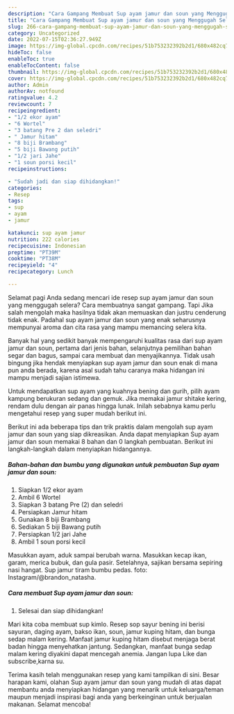```yaml
---
description: "Cara Gampang Membuat Sup ayam jamur dan soun yang Menggugah Selera, Buat Buka Puasa Bisa Manjain Lidah"
title: "Cara Gampang Membuat Sup ayam jamur dan soun yang Menggugah Selera, Buat Buka Puasa Bisa Manjain Lidah"
slug: 266-cara-gampang-membuat-sup-ayam-jamur-dan-soun-yang-menggugah-selera-buat-buka-puasa-bisa-manjain-lidah
category: Uncategorized
date: 2022-07-15T02:36:27.949Z
image: https://img-global.cpcdn.com/recipes/51b753232392b2d1/680x482cq70/sup-ayam-jamur-dan-soun-foto-resep-utama.jpg
hideToc: false
enableToc: true
enableTocContent: false
thumbnail: https://img-global.cpcdn.com/recipes/51b753232392b2d1/680x482cq70/sup-ayam-jamur-dan-soun-foto-resep-utama.jpg
cover: https://img-global.cpcdn.com/recipes/51b753232392b2d1/680x482cq70/sup-ayam-jamur-dan-soun-foto-resep-utama.jpg
author: Admin
authorAv: notfound
ratingvalue: 4.2
reviewcount: 7
recipeingredient:
- "1/2 ekor ayam"
- "6 Wortel"
- "3 batang Pre 2 dan seledri"
- " Jamur hitam"
- "8 biji Brambang"
- "5 biji Bawang putih"
- "1/2 jari Jahe"
- "1 soun porsi kecil"
recipeinstructions:

- "Sudah jadi dan siap dihidangkan!"
categories:
- Resep
tags:
- sup
- ayam
- jamur

katakunci: sup ayam jamur 
nutrition: 222 calories
recipecuisine: Indonesian
preptime: "PT39M"
cooktime: "PT38M"
recipeyield: "4"
recipecategory: Lunch

---
```



Selamat pagi Anda sedang mencari ide resep sup ayam jamur dan soun yang menggugah selera? Cara membuatnya sangat gampang. Tapi Jika salah mengolah maka hasilnya tidak akan memuaskan dan justru cenderung tidak enak. Padahal sup ayam jamur dan soun yang enak seharusnya mempunyai aroma dan cita rasa yang mampu memancing selera kita.


Banyak hal yang sedikit banyak mempengaruhi kualitas rasa dari sup ayam jamur dan soun, pertama dari jenis bahan, selanjutnya pemilihan bahan segar dan bagus, sampai cara membuat dan menyajikannya. Tidak usah bingung jika hendak menyiapkan sup ayam jamur dan soun enak di mana pun anda berada, karena asal sudah tahu caranya maka hidangan ini mampu menjadi sajian istimewa.

Untuk mendapatkan sup ayam yang kuahnya bening dan gurih, pilih ayam kampung berukuran sedang dan gemuk. Jika memakai jamur shitake kering, rendam dulu dengan air panas hingga lunak. Inilah sebabnya kamu perlu mengetahui resep yang super mudah berikut ini.


Berikut ini ada beberapa tips dan trik praktis dalam mengolah sup ayam jamur dan soun yang siap dikreasikan. Anda dapat menyiapkan Sup ayam jamur dan soun memakai 8 bahan dan 0 langkah pembuatan. Berikut ini langkah-langkah dalam menyiapkan hidangannya.

<!--inarticleads1-->

##### Bahan-bahan dan bumbu yang digunakan untuk pembuatan Sup ayam jamur dan soun:

1. Siapkan 1/2 ekor ayam
1. Ambil 6 Wortel
1. Siapkan 3 batang Pre (2) dan seledri
1. Persiapkan  Jamur hitam
1. Gunakan 8 biji Brambang
1. Sediakan 5 biji Bawang putih
1. Persiapkan 1/2 jari Jahe
1. Ambil 1 soun porsi kecil


Masukkan ayam, aduk sampai berubah warna. Masukkan kecap ikan, garam, merica bubuk, dan gula pasir. Setelahnya, sajikan bersama sepiring nasi hangat. Sup jamur tiram bumbu pedas. foto: Instagram/@brandon_natasha. 

<!--inarticleads2-->

##### Cara membuat Sup ayam jamur dan soun:


1. Selesai dan siap dihidangkan!

Mari kita coba membuat sup kimlo. Resep sop sayur bening ini berisi sayuran, daging ayam, bakso ikan, soun, jamur kuping hitam, dan bunga sedap malam kering. Manfaat jamur kuping hitam disebut menjaga berat badan hingga menyehatkan jantung. Sedangkan, manfaat bunga sedap malam kering diyakini dapat mencegah anemia. Jangan lupa Like dan subscribe,karna su. 

Terima kasih telah menggunakan resep yang kami tampilkan di sini. Besar harapan kami, olahan Sup ayam jamur dan soun yang mudah di atas dapat membantu anda menyiapkan hidangan yang menarik untuk keluarga/teman maupun menjadi inspirasi bagi anda yang berkeinginan untuk berjualan makanan. Selamat mencoba!
